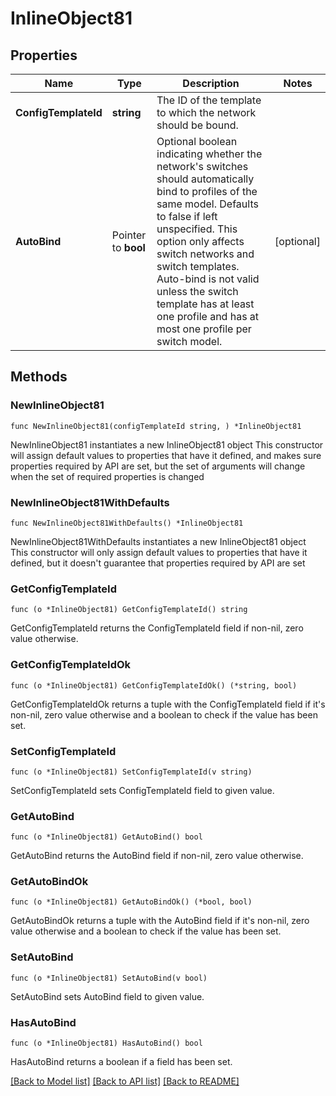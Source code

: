 # InlineObject81

## Properties

Name | Type | Description | Notes
------------ | ------------- | ------------- | -------------
**ConfigTemplateId** | **string** | The ID of the template to which the network should be bound. | 
**AutoBind** | Pointer to **bool** | Optional boolean indicating whether the network&#39;s switches should automatically bind to profiles of the same model. Defaults to false if left unspecified. This option only affects switch networks and switch templates. Auto-bind is not valid unless the switch template has at least one profile and has at most one profile per switch model. | [optional] 

## Methods

### NewInlineObject81

`func NewInlineObject81(configTemplateId string, ) *InlineObject81`

NewInlineObject81 instantiates a new InlineObject81 object
This constructor will assign default values to properties that have it defined,
and makes sure properties required by API are set, but the set of arguments
will change when the set of required properties is changed

### NewInlineObject81WithDefaults

`func NewInlineObject81WithDefaults() *InlineObject81`

NewInlineObject81WithDefaults instantiates a new InlineObject81 object
This constructor will only assign default values to properties that have it defined,
but it doesn't guarantee that properties required by API are set

### GetConfigTemplateId

`func (o *InlineObject81) GetConfigTemplateId() string`

GetConfigTemplateId returns the ConfigTemplateId field if non-nil, zero value otherwise.

### GetConfigTemplateIdOk

`func (o *InlineObject81) GetConfigTemplateIdOk() (*string, bool)`

GetConfigTemplateIdOk returns a tuple with the ConfigTemplateId field if it's non-nil, zero value otherwise
and a boolean to check if the value has been set.

### SetConfigTemplateId

`func (o *InlineObject81) SetConfigTemplateId(v string)`

SetConfigTemplateId sets ConfigTemplateId field to given value.


### GetAutoBind

`func (o *InlineObject81) GetAutoBind() bool`

GetAutoBind returns the AutoBind field if non-nil, zero value otherwise.

### GetAutoBindOk

`func (o *InlineObject81) GetAutoBindOk() (*bool, bool)`

GetAutoBindOk returns a tuple with the AutoBind field if it's non-nil, zero value otherwise
and a boolean to check if the value has been set.

### SetAutoBind

`func (o *InlineObject81) SetAutoBind(v bool)`

SetAutoBind sets AutoBind field to given value.

### HasAutoBind

`func (o *InlineObject81) HasAutoBind() bool`

HasAutoBind returns a boolean if a field has been set.


[[Back to Model list]](../README.md#documentation-for-models) [[Back to API list]](../README.md#documentation-for-api-endpoints) [[Back to README]](../README.md)


